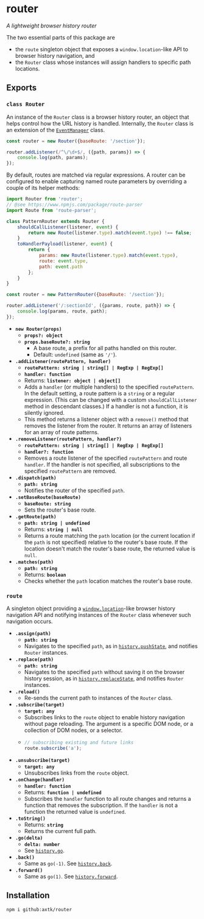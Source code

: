 # router

*A lightweight browser history router*

The two essential parts of this package are
- the `route` singleton object that exposes a `window.location`-like API to browser history navigation, and
- the `Router` class whose instances will assign handlers to specific path locations.

## Exports

### `class Router`

An instance of the `Router` class is a browser history router, an object that helps control how the URL history is handled. Internally, the `Router` class is an extension of the [`EventManager`](https://github.com/axtk/event-manager) class.

```js
const router = new Router({baseRoute: '/section'});

router.addListener(/^\/\d+$/, ({path, params}) => {
    console.log(path, params);
});
```

By default, routes are matched via regular expressions. A router can be configured to enable capturing named route parameters by overriding a couple of its helper methods:

```js
import Router from 'router';
// @see https://www.npmjs.com/package/route-parser
import Route from 'route-parser';

class PatternRouter extends Router {
    shouldCallListener(listener, event) {
        return new Route(listener.type).match(event.type) !== false;
    }
    toHandlerPayload(listener, event) {
        return {
            params: new Route(listener.type).match(event.type),
            route: event.type,
            path: event.path
        };
    }
}

const router = new PatternRouter({baseRoute: '/section'});

router.addListener('/:sectionId', ({params, route, path}) => {
    console.log(params, route, path);
});
```

- **`new Router(props)`**
  - **`props?: object`**
  - **`props.baseRoute?: string`**
    - A base route, a prefix for all paths handled on this router.
    - Default: `undefined` (same as `'/'`).
- **`.addListener(routePattern, handler)`**
  - **`routePattern: string | string[] | RegExp | RegExp[]`**
  - **`handler: function`**
  - Returns: **`listener: object | object[]`**
  - Adds a `handler` (or multiple handlers) to the specified `routePattern`. In the default setting, a route pattern is a `string` or a regular expression. (This can be changed with a custom `shouldCallListener` method in descendant classes.) If a handler is not a function, it is silently ignored.
  - This method returns a listener object with a `remove()` method that removes the listener from the router. It returns an array of listeners for an array of route patterns.
- **`.removeListener(routePattern, handler?)`**
  - **`routePattern: string | string[] | RegExp | RegExp[]`**
  - **`handler?: function`**
  - Removes a route listener of the specified `routePattern` and route `handler`. If the handler is not specified, all subscriptions to the specified `routePattern` are removed.
- **`.dispatch(path)`**
  - **`path: string`**
  - Notifies the router of the specified `path`.
- **`.setBaseRoute(baseRoute)`**
  - **`baseRoute: string`**
  - Sets the router's base route.
- **`.getRoute(path)`**
  - **`path: string | undefined`**
  - Returns: **`string | null`**
  - Returns a route matching the `path` location (or the current location if the `path` is not specified) relative to the router's base route. If the location doesn't match the router's base route, the returned value is `null`.
- **`.matches(path)`**
  - **`path: string`**
  - Returns: **`boolean`**
  - Checks whether the `path` location matches the router's base route.

### `route`

A singleton object providing a [`window.location`](https://developer.mozilla.org/en-US/docs/Web/API/Location)-like browser history navigation API and notifying instances of the `Router` class whenever such navigation occurs.

- **`.assign(path)`**
  - **`path: string`**
  - Navigates to the specified `path`, as in [`history.pushState`](https://developer.mozilla.org/en-US/docs/Web/API/History/pushState), and notifies `Router` instances.
- **`.replace(path)`**
  - **`path: string`**
  - Navigates to the specified `path` without saving it on the browser history session, as in [`history.replaceState`](https://developer.mozilla.org/en-US/docs/Web/API/History/replaceState), and notifies `Router` instances.
- **`.reload()`**
  - Re-sends the current path to instances of the `Router` class.
- **`.subscribe(target)`**
  - **`target: any`**
  - Subscribes links to the `route` object to enable history navigation without page reloading. The argument is a specific DOM node, or a collection of DOM nodes, or a selector.
  - 
    ```js
    // subscribing existing and future links
    route.subscribe('a');
    ```
- **`.unsubscribe(target)`**
  - **`target: any`**
  - Unsubscribes links from the `route` object.
- **`.onChange(handler)`**
  - **`handler: function`**
  - Returns: **`function | undefined`**
  - Subscribes the `handler` function to all route changes and returns a function that removes the subscription. If the `handler` is not a function the returned value is `undefined`.
- **`.toString()`**
  - Returns: **`string`**
  - Returns the current full path.
- **`.go(delta)`**
  - **`delta: number`**
  - See [`history.go`](https://developer.mozilla.org/en-US/docs/Web/API/History/go).
- **`.back()`**
  - Same as `go(-1)`. See [`history.back`](https://developer.mozilla.org/en-US/docs/Web/API/History/back).
- **`.forward()`**
  - Same as `go(1)`. See [`history.forward`](https://developer.mozilla.org/en-US/docs/Web/API/History/forward).

## Installation

```
npm i github:axtk/router
```
